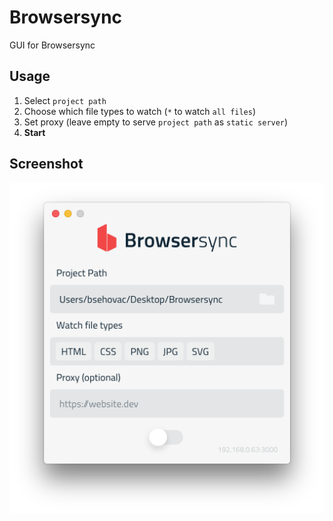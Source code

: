 # Browsersync

GUI for Browsersync

## Usage

1. Select `project path`
2. Choose which file types to watch (`*` to watch `all files`)
3. Set proxy (leave empty to serve `project path` as `static server`)
4. **Start**

## Screenshot

![Screenshot](https://raw.githubusercontent.com/bsehovac/Browsersync/master/screenshot.png?v=4)